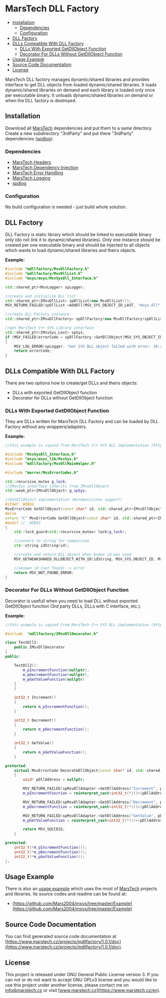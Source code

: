 # MarsTech DLL Factory
 - [Installation](#installation)
	 - [Dependencies](#dependencies)
	 - [Configuration](#configuration)
 - [DLL Factory](#dll-factory)
 - [DLLs Compatible With DLL Factory](#dlls-compatible-with-dll-factory)
	 - [DLLs With Exported GetDllObject Function](#dlls-with-exported-getdllobject-function)
	 - [Decorator For DLLs Without GetDllObject Function](#decorator-for-dlls-without-getdllobject-function)
 - [Usage Example](#usage-example)
 - [Source Code Documentation](#source-code-documentation)
 - [License](#license)

MarsTech DLL factory manages dynamic/shared libraries and provides interface to get DLL objects from loaded dynamic/shared libraries.
It loads dynamic/shared libraries on demand and each library is loaded only once per executable binary. It unloads dynamic/shared libraries on demand or when the DLL factory is destroyed.

## Installation
Download all [MarsTech](https://github.com/Mars2004) dependencies and put them to a same directory. Create a new subdirectory "3rdParty" and put there "3rdParty" dependencies ([spdlog](https://github.com/gabime/spdlog)).

### Dependencies
 - [MarsTech Headers](https://github.com/Mars2004/mheaders)
 - [MarsTech Dependency Injection](https://github.com/Mars2004/mdi)
 - [MarsTech Error Handling](https://github.com/Mars2004/merror)
 - [MarsTech Logging](https://github.com/Mars2004/mlogging)
 - [spdlog](https://github.com/gabime/spdlog)

### Configuration
No build configuration is needed - just build whole solution.

## DLL Factory
DLL Factory is static library which should be linked to executable binary only (do not link it to dynamic/shared libraries). Only one instance should be created per one executable binary and should be injected to all objects which wants to load dynamic/shared libraries and theirs objects.

**Example:**
~~~cpp
#include "mdllfactory/MsvDllFactory.h"
#include "mdllfactory/MsvDllList.h"
#include "msys/msys/MsvSysDll_Interface.h"

std::shared_ptr<MsvLogger> spLogger;

//create and initialize DLL list
std::shared_ptr<IMsvDllList> spDllList(new MsvDllList());
MSV_RETURN_FAILED(spDllList->AddDll(MSV_SYS_OBJECT_ID_LAST, "msys.dll"));

//create DLL Factory instance
std::shared_ptr<IMsvDllFactory> spDllFactory(new MsvDllFactory(spDllList, spLogger));

//get MarsTech C++ SYS Library interface
std::shared_ptr<IMsvSys_Last> spSys;
if (MSV_FAILED(errorCode = spDllFactory->GetDllObject(MSV_SYS_OBJECT_ID_LAST, spSys)))
{
	MSV_LOG_ERROR(spLogger, "Get SYS DLL object failed with error: {0:x}", errorCode);
	return errorCode;
}
~~~

## DLLs Compatible With DLL Factory
There are two options how to create/get DLLs and theirs objects:

 - DLLs with exported GetDllObject function
 - Decorator for DLLs without GetDllObject function

### DLLs With Exported GetDllObject Function
They are DLLs written for MarsTech DLL Factory and can be loaded by DLL Factory without any wrappers/adapters.

**Example:**
~~~cpp
//this example is copied from MarsTech C++ SYS DLL implementation (https://github.com/Mars2004/msys/blob/master/msys/main.cpp)

#include "MsvSysDll_Interface.h"
#include "msys/msys_lib/MsvSys.h"
#include "mdllfactory/MsvDllMainHelper.h"

#include "merror/MsvErrorCodes.h"

std::recursive_mutex g_lock;
//IMsvSys interface inherits from IMsvDllObject
std::weak_ptr<IMsvDllObject> g_spSys;

//GetDllObject implementation (Windows/Linux support)
#ifdef _WIN32
MsvErrorCode GetDllObject(const char* id, std::shared_ptr<IMsvDllObject>& spDllObject)
#else
extern "C" MsvErrorCode GetDllObject(const char* id, std::shared_ptr<IMsvDllObject>& spDllObject)
#endif // _WIN32
{
	std::lock_guard<std::recursive_mutex> lock(g_lock);

	//convert to string for comparison
	std::string idString(id);

	//create and return DLL object when known id was used
	MSV_GETWEAKSHARED_DLLOBJECT_WITH_ID(idString, MSV_SYS_OBJECT_ID, MsvSys(), g_spSys, spDllObject);

	//uknown id (not found) -> error
	return MSV_NOT_FOUND_ERROR;
}
~~~

### Decorator For DLLs Without GetDllObject Function
Decorator is usefull when you need to load DLL without exported GetDllObject function (3rd party DLLs, DLLs with C interface, etc.).

**Example:**
~~~cpp
//this example is copied from MarsTech C++ SYS DLL implementation (https://github.com/Mars2004/msys/blob/master/msys/main.cpp) and decorates testdll_2 (https://github.com/Mars2004/mdllfactory/blob/master/Test/testdll_2/main.cpp)

#include  "mdllfactory/IMsvDllDecorator.h"

class TestDll2:
	public IMsvDllDecorator
{
public:

	TestDll2():
		m_pIncrementFunction(nullptr),
		m_pDecrementFunction(nullptr),
		m_pGetValueFunction(nullptr)
	{
	}

	int32_t Increment()
	{
		return m_pIncrementFunction();
	}

	int32_t Decrement()
	{
		return m_pDecrementFunction();
	}

	int32_t GetValue()
	{
		return m_pGetValueFunction();
	}

protected:
	virtual MsvErrorCode DecorateDllObject(const char* id, std::shared_ptr<IMsvDllAdapter> spMsvDllAdapter) override
	{
		void* pDllAddress = nullptr;

		MSV_RETURN_FAILED(spMsvDllAdapter->GetDllAddress("Increment", pDllAddress));
		m_pIncrementFunction = reinterpret_cast<int32_t(*)()>(pDllAddress);

		MSV_RETURN_FAILED(spMsvDllAdapter->GetDllAddress("Decrement", pDllAddress));
		m_pDecrementFunction = reinterpret_cast<int32_t(*)()>(pDllAddress);

		MSV_RETURN_FAILED(spMsvDllAdapter->GetDllAddress("GetValue", pDllAddress));
		m_pGetValueFunction = reinterpret_cast<int32_t(*)()>(pDllAddress);

		return MSV_SUCCESS;
	}

protected:
	int32_t(*m_pIncrementFunction)();
	int32_t(*m_pDecrementFunction)();
	int32_t(*m_pGetValueFunction)();
};
~~~

## Usage Example
There is also an [usage example](https://github.com/Mars2004/msys/tree/master/Example) which uses the most of [MarsTech](https://github.com/Mars2004) projects and libraries.
Its source codes and readme can be found at:
 - [https://github.com/Mars2004/msys/tree/master/Example](https://github.com/Mars2004/msys/tree/master/Example)

## Source Code Documentation
You can find generated source code documentation at [https://www.marstech.cz/projects/mdllfactory/1.0.1/doc](https://www.marstech.cz/projects/mdllfactory/1.0.1/doc).

## License
This project is released under GNU General Public License version 3. If you can not or do not want to accept GNU GPLv3 license and you would like to use this project under another license, please contact me on [info@marstech.cz](mailto:info@marstech.cz) or visit [www.marstech.cz](https://www.marstech.cz/en).
